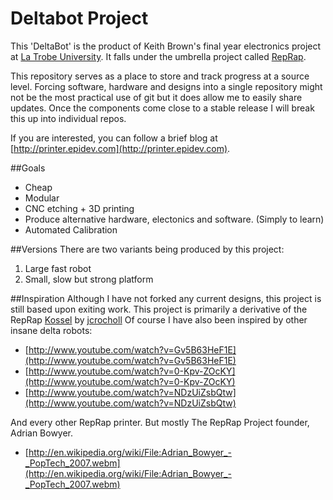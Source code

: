Deltabot Project
================

This 'DeltaBot' is the product of Keith Brown's final year electronics project at [La Trobe University](http://www.latrobe.edu.au/). It falls under the umbrella project called [RepRap](http://reprap.org/). 

This repository serves as a place to store and track progress at a source level. Forcing software, hardware and designs into a single repository might not be the most practical use of git but it does allow me to easily share updates. Once the components come close to a stable release I will break this up into individual repos.

If you are interested, you can follow a brief blog at [http://printer.epidev.com](http://printer.epidev.com).

##Goals
- Cheap
- Modular
- CNC etching + 3D printing
- Produce alternative hardware, electonics and software. (Simply to learn)
- Automated Calibration

##Versions
There are two variants being produced by this project:
1. Large fast robot
2. Small, slow but strong platform

##Inspiration
Although I have not forked any current designs, this project is still based upon exiting work.
This project is primarily a derivative of the RepRap [Kossel](https://github.com/jcrocholl/kossel) by [jcrocholl](https://github.com/jcrocholl)
Of course I have also been inspired by other insane delta robots:
- [http://www.youtube.com/watch?v=Gv5B63HeF1E](http://www.youtube.com/watch?v=Gv5B63HeF1E)
- [http://www.youtube.com/watch?v=0-Kpv-ZOcKY](http://www.youtube.com/watch?v=0-Kpv-ZOcKY)
- [http://www.youtube.com/watch?v=NDzUiZsbQtw](http://www.youtube.com/watch?v=NDzUiZsbQtw)

And every other RepRap printer. But mostly The RepRap Project founder, Adrian Bowyer.
- [http://en.wikipedia.org/wiki/File:Adrian_Bowyer_-_PopTech_2007.webm](http://en.wikipedia.org/wiki/File:Adrian_Bowyer_-_PopTech_2007.webm)
